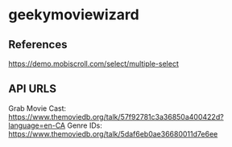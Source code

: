 # geekymoviewizard

## References
https://demo.mobiscroll.com/select/multiple-select

## API URLS
Grab Movie Cast: https://www.themoviedb.org/talk/57f92781c3a36850a400422d?language=en-CA
Genre IDs: https://www.themoviedb.org/talk/5daf6eb0ae36680011d7e6ee 